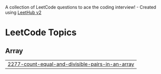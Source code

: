 A collection of LeetCode questions to ace the coding interview! - Created using [LeetHub v2](https://github.com/arunbhardwaj/LeetHub-2.0)
<!---LeetCode Topics Start-->
# LeetCode Topics
## Array
|  |
| ------- |
| [2277-count-equal-and-divisible-pairs-in-an-array](https://github.com/bhavyajain-prog/Coding-problems/tree/master/2277-count-equal-and-divisible-pairs-in-an-array) |
<!---LeetCode Topics End-->